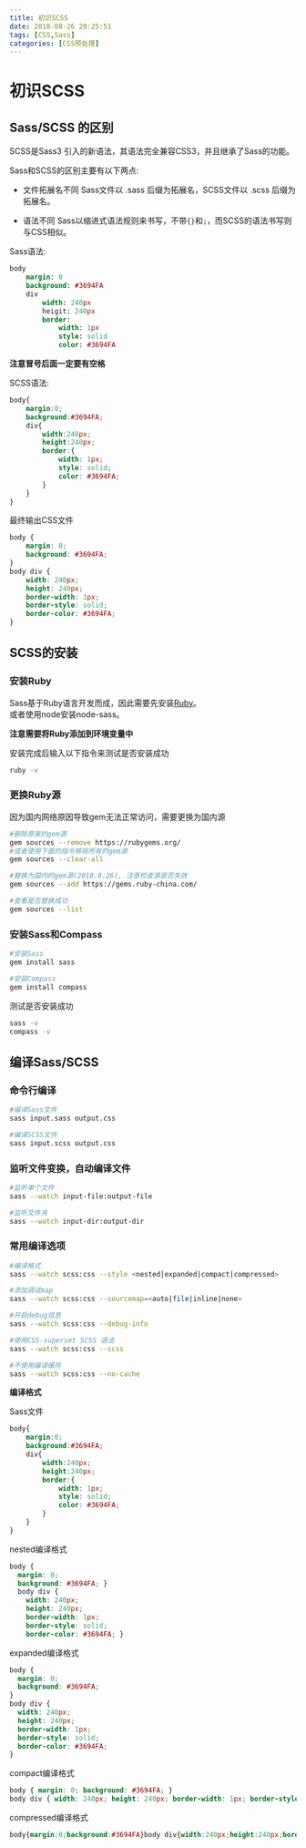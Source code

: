 ```yaml
---
title: 初识SCSS
date: 2018-08-26 20:25:51
tags: [CSS,Sass]
categories: [CSS预处理]
---
```


# 初识SCSS
## Sass/SCSS 的区别
SCSS是Sass3 引入的新语法，其语法完全兼容CSS3，并且继承了Sass的功能。

Sass和SCSS的区别主要有以下两点:

- 文件拓展名不同
    Sass文件以 .sass 后缀为拓展名，SCSS文件以 .scss 后缀为拓展名。

- 语法不同
    Sass以缩进式语法规则来书写，不带`{}`和`;`，而SCSS的语法书写则与CSS相似。

<!-- more -->

Sass语法:
```sass
body
    margin: 0
    background: #3694FA
    div
        width: 240px
        heigit: 240px
        border: 
            width: 1px
            style: solid
            color: #3694FA
```
**注意冒号后面一定要有空格**

SCSS语法:
```scss
body{
    margin:0;
    background:#3694FA;
    div{
        width:240px;
        height:240px;
        border:{
            width: 1px;
            style: solid;
            color: #3694FA;
        }
    }
}
```

最终输出CSS文件
```css
body {
    margin: 0;
    background: #3694FA;
}
body div {
    width: 240px;
    height: 240px;
    border-width: 1px;
    border-style: solid;
    border-color: #3694FA;
}
```

## SCSS的安装
### 安装Ruby
Sass基于Ruby语言开发而成，因此需要先安装[Ruby](https://rubyinstaller.org/downloads/)。  
或者使用node安装node-sass。

**注意需要将Ruby添加到环境变量中**

安装完成后输入以下指令来测试是否安装成功
```bash
ruby -v
```

### 更换Ruby源
因为国内网络原因导致gem无法正常访问，需要更换为国内源
```bash
#删除原来的gem源
gem sources --remove https://rubygems.org/
#或者使用下面的指令移除所有的gem源
gem sources --clear-all

#替换为国内的gem源(2018.8.26), 注意检查源是否失效
gem sources --add https://gems.ruby-china.com/

#查看是否替换成功
gem sources --list
```

### 安装Sass和Compass
```bash
#安装Sass
gem install sass

#安装Compass
gem install compass
```
测试是否安装成功
```bash
sass -v
compass -v
```

## 编译Sass/SCSS
### 命令行编译
```bash
#编译Sass文件
sass input.sass output.css

#编译SCSS文件
sass input.scss output.css
```

### 监听文件变换，自动编译文件
```bash
#监听单个文件
sass --watch input-file:output-file

#监听文件夹
sass --watch input-dir:output-dir
```

### 常用编译选项
```bash
#编译格式
sass --watch scss:css --style <nested|expanded|compact|compressed>

#添加调试map
sass --watch scss:css --sourcemap=<auto|file|inline|none>

#开启debug信息
sass --watch scss:css --debug-info

#使用CSS-superset SCSS 语法
sass --watch scss:css --scss

#不使用编译缓存
sass --watch scss:css --no-cache
```

**编译格式**

Sass文件
```scss
body{
    margin:0;
    background:#3694FA;
    div{
        width:240px;
        height:240px;
        border:{
            width: 1px;
            style: solid;
            color: #3694FA;
        }
    }
}
```

nested编译格式
```css
body {
  margin: 0;
  background: #3694FA; }
  body div {
    width: 240px;
    height: 240px;
    border-width: 1px;
    border-style: solid;
    border-color: #3694FA; }
```

expanded编译格式
```css
body {
  margin: 0;
  background: #3694FA;
}
body div {
  width: 240px;
  height: 240px;
  border-width: 1px;
  border-style: solid;
  border-color: #3694FA;
}
```

compact编译格式
```css
body { margin: 0; background: #3694FA; }
body div { width: 240px; height: 240px; border-width: 1px; border-style: solid; border-color: #3694FA; }
```

compressed编译格式
```css
body{margin:0;background:#3694FA}body div{width:240px;height:240px;border-width:1px;border-style:solid;border-color:#3694FA}
```